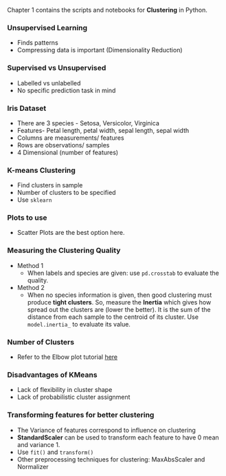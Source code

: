Chapter 1 contains the scripts and notebooks for **Clustering** in Python.

### Unsupervised Learning
- Finds patterns
- Compressing data is important (Dimensionality Reduction)

### Supervised vs Unsupervised
- Labelled vs unlabelled
- No specific prediction task in mind

### Iris Dataset
- There are 3 species - Setosa, Versicolor, Virginica
- Features- Petal length, petal width, sepal length, sepal width
- Columns are measurements/ features
- Rows are observations/ samples
- 4 Dimensional (number of features)

### K-means Clustering
- Find clusters in sample
- Number of clusters to be specified
- Use `sklearn`

### Plots to use
- Scatter Plots are the best option here.

### Measuring the Clustering Quality
- Method 1
    - When labels and species are given: use `pd.crosstab` to evaluate the quality.
- Method 2
    - When no species information is given, then good clustering must produce **tight clusters**. So, measure the **Inertia** which gives how spread out the clusters are (lower the better). It is the sum of the distance from each sample to the centroid of its cluster. Use `model.inertia_` to evaluate its value.

### Number of Clusters
- Refer to the Elbow plot tutorial [here](https://github.com/Lingesh2311/Python-Basics/blob/master/EDA%20Basic%20Tutorials/K-means%20Elbow%20Method.ipynb)

### Disadvantages of KMeans
- Lack of flexibility in cluster shape 
- Lack of probabilistic cluster assignment

### Transforming features for better clustering
- The Variance of features correspond to influence on clustering
- **StandardScaler** can be used to transform each feature to have $0$ mean and variance $1$.
- Use `fit()` and `transform()`
- Other preprocessing techniques for clustering: MaxAbsScaler and Normalizer
